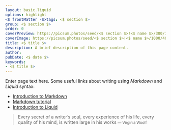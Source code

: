 ```yaml
---
layout: basic.liquid
options: highlight
<$ frontMatter -$>tags: <$ section $>
group: <$ section $>
order: 0
coverPreview: https://picsum.photos/seed/<$ section $>!<$ name $>/300/120
coverImage: https://picsum.photos/seed/<$ section $>!<$ name $>/1000/400
title: <$ title $>
description: A brief description of this page content.
author:
pubDate: <$ date $>
keywords:
- <$ title $>
---
```


Enter page text here. Some useful links about writing using *Markdown* and *Liquid* syntax:

- [Introduction to Markdown](https://www.writethedocs.org/guide/writing/markdown/)
- [Markdown tutorial](https://www.markdowntutorial.com/)
- [Introduction to Liquid](https://shopify.github.io/liquid/basics/introduction/)

> Every secret of a writer’s soul, every experience of his life, every quality of his mind, is written large in his works
<small>— Virginia Woolf</small>
